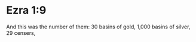 # Ezra 1:9

And this was the number of them: 30 basins of gold, 1,000 basins of silver, 29 censers,
